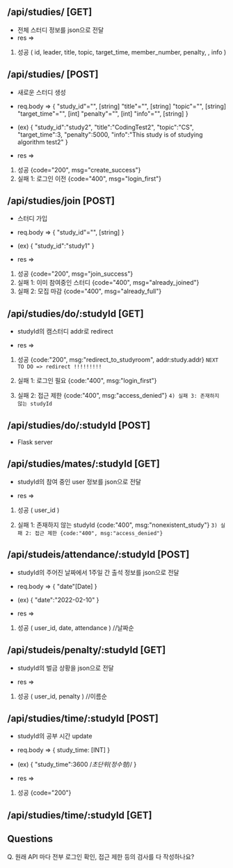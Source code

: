 ## /api/studies/ [GET]
- 전체 스터디 정보를 json으로 전달
- res =>
1) 성공
( id, leader, title, topic, target_time, member_number, penalty,
, info )

## /api/studies/ [POST]
- 새로운 스터디 생성
- req.body => 
{
    "study_id"="", [string]
    "title"="", [string]
    "topic"="", [string]
    "target_time"="", [int]
    "penalty"="", [int]
    "info"="", [string]
}
- (ex)
{
    "study_id":"study2",
    "title":"CodingTest2",
    "topic":"CS",
    "target_time":3,
    "penalty":5000,
    "info":"This study is of studying algorithm test2"
}

- res =>
1) 성공 {code="200", msg="create_success"}
2) 실패 1: 로그인 이전 {code="400", msg="login_first"}

## /api/studies/join [POST]
- 스터디 가입
- req.body => 
{
    "study_id"="", [string]
}
- (ex)
{
    "study_id":"study1"
}

- res =>
1) 성공 {code="200", msg="join_success"}
2) 실패 1: 이미 참여중인 스터디 {code="400", msg="already_joined"}
3) 실패 2: 모집 마감 {code="400", msg="already_full"}

## /api/studies/do/:studyId [GET]
- studyId의 캠스터디 addr로 redirect

- res =>
1) 성공
{code:"200", msg:"redirect_to_studyroom", addr:study.addr}
`NEXT TO DO => redirect !!!!!!!!!`

2) 실패 1: 로그인 필요 {code:"400", msg:"login_first"}
3) 실패 2: 접근 제한 {code:"400", msg:"access_denied"}
`4) 실패 3: 존재하지 않는 studyId` 

## /api/studies/do/:studyId [POST]
- Flask server

## /api/studies/mates/:studyId [GET]
- studyId의 참여 중인 user 정보를 json으로 전달

- res =>
1) 성공
( user_id )

2) 실패 1: 존재하지 않는 studyId {code:"400", msg:"nonexistent_study"}
`3) 실패 2: 접근 제한 {code:"400", msg:"access_denied"}`

## /api/studeis/attendance/:studyId [POST]
- studyId의 주어진 날짜에서 1주일 간 출석 정보를 json으로 전달

- req.body => 
{
    "date"[Date]
}
- (ex)
{
    "date":"2022-02-10"
}

- res =>
1) 성공
( user_id, date, attendance ) //날짜순

## /api/studeis/penalty/:studyId [GET]
- studyId의 벌금 상황을 json으로 전달

- res =>
1) 성공
( user_id, penalty ) //이름순

## /api/studies/time/:studyId [POST]
- studyId의 공부 시간 update

- req.body =>
{
    study_time: [INT]
}

- (ex)
{
    "study_time":3600 /*초단위(정수형)*/
}

- res =>
1) 성공
{code="200"}

## /api/studies/time/:studyId [GET]


## Questions
Q. 원래 API 마다 전부 로그인 확인, 접근 제한 등의 검사를 다 작성하나요?
